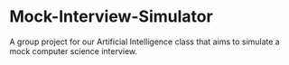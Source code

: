 # Mock-Interview-Simulator
A group project for our Artificial Intelligence class that aims to simulate a mock computer science interview.
